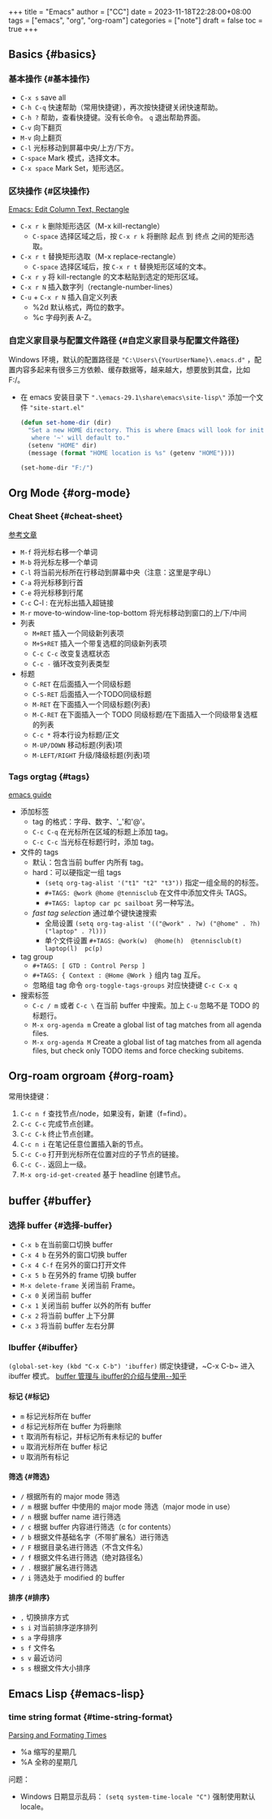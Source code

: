 +++
title = "Emacs"
author = ["CC"]
date = 2023-11-18T22:28:00+08:00
tags = ["emacs", "org", "org-roam"]
categories = ["note"]
draft = false
toc = true
+++

## Basics {#basics}


### 基本操作 {#基本操作}

-   `C-x s` save all
-   `C-h C-q` 快速帮助（常用快捷键），再次按快捷键关闭快速帮助。
-   `C-h ?` 帮助，查看快捷键。没有长命令。 `q` 退出帮助界面。
-   `C-v` 向下翻页
-   `M-v` 向上翻页
-   `C-l` 光标移动到屏幕中央/上方/下方。
-   `C-space` Mark 模式，选择文本。
-   `C-x space` Mark Set，矩形选区。


### 区块操作 {#区块操作}

[Emacs: Edit Column Text, Rectangle](http://xahlee.info/emacs/emacs/emacs_string-rectangle_ascii-art.html)

-   `C-x r k` 删除矩形选区（M-x kill-rectangle）
    -   `C-space` 选择区域之后，按  `C-x r k` 将删除 起点 到 终点 之间的矩形选取。
-   `C-x r t` 替换矩形选取（M-x replace-rectangle）
    -   `C-space` 选择区域后，按 `C-x r t` 替换矩形区域的文本。
-   `C-x r y` 将 kill-rectangle 的文本粘贴到选定的矩形区域。
-   `C-x r N` 插入数字列（rectangle-number-lines）
-   `C-u` + `C-x r N` 插入自定义列表
    -   %2d 默认格式，两位的数字。
    -   %c 字母列表 A-Z。


### 自定义家目录与配置文件路径 {#自定义家目录与配置文件路径}

Windows 环境，默认的配置路径是 `"C:\Users\{YourUserName}\.emacs.d"` ，配置内容多起来有很多三方依赖、缓存数据等，越来越大，想要放到其盘，比如 F:/。

-   在 emacs 安装目录下 `".\emacs-29.1\share\emacs\site-lisp\"` 添加一个文件 `"site-start.el"`
    ```lisp
    (defun set-home-dir (dir)
      "Set a new HOME directory. This is where Emacs will look for init files and
       where '~' will default to."
      (setenv "HOME" dir)
      (message (format "HOME location is %s" (getenv "HOME"))))

    (set-home-dir "F:/")
    ```


## Org Mode {#org-mode}


### Cheat Sheet {#cheat-sheet}

[参考文章](https://0000-bigtree.github.io/blog/2015/11/28/org-mode.html)

-   `M-f` 将光标右移一个单词
-   `M-b` 将光标左移一个单词
-   `C-l` 将当前光标所在行移动到屏幕中央（注意：这里是字母L）
-   `C-a` 将光标移到行首
-   `C-e` 将光标移到行尾
-   `C-c` C-l : 在光标出插入超链接
-   `M-r` move-to-window-line-top-bottom 将光标移动到窗口的上/下/中间
-   列表
    -   `M+RET` 插入一个同级新列表项
    -   `M+S+RET` 插入一个带复选框的同级新列表项
    -   `C-c C-c` 改变复选框状态
    -   `C-c -` 循环改变列表类型
-   标题
    -   `C-RET` 在后面插入一个同级标题
    -   `C-S-RET` 后面插入一个TODO同级标题
    -   `M-RET` 在下面插入一个同级标题(列表)
    -   `M-C-RET` 在下面插入一个 TODO 同级标题/在下面插入一个同级带复选框的列表
    -   `C-c *` 将本行设为标题/正文
    -   `M-UP/DOWN` 移动标题(列表)项
    -   `M-LEFT/RIGHT` 升级/降级标题(列表)项


### Tags <span class="tag"><span class="org">org</span><span class="tag">tag</span></span> {#tags}

[emacs guide](https://orgmode.org/guide/Tags.html)

-   添加标签
    -   tag 的格式：字母、数字、'_'和'@'。
    -   `C-c C-q` 在光标所在区域的标题上添加 tag。
    -   `C-c C-c` 当光标在标题行时，添加 tag。
-   文件的 tags
    -   默认：包含当前 buffer 内所有 tag。
    -   hard：可以硬指定一组 tags
        -   `(setq org-tag-alist '("t1" "t2" "t3"))`  指定一组全局的的标签。
        -   `#+TAGS: @work @home @tennisclub` 在文件中添加文件头 TAGS。
        -   `#+TAGS: laptop car pc sailboat` 另一种写法。
    -   _fast tag selection_ 通过单个键快速搜索
        -   全局设置 `(setq org-tag-alist '(("@work" . ?w) ("@home" . ?h) ("laptop" . ?l)))`
        -   单个文件设置 `#+TAGS: @work(w)  @home(h)  @tennisclub(t)  laptop(l)  pc(p)`
-   tag group
    -   `#+TAGS: [ GTD : Control Persp ]`
    -   `#+TAGS: { Context : @Home @Work }` 组内 tag 互斥。
    -   忽略组 tag 命令 `org-toggle-tags-groups` 对应快捷键 `C-c C-x q`
-   搜索标签
    -   `C-c / m`  或者 `C-c \`  在当前 buffer 中搜索。加上 `C-u` 忽略不是 TODO 的标题行。
    -   `M-x org-agenda m` Create a global list of tag matches from all agenda files.
    -   `M-x org-agenda M` Create a global list of tag matches from all agenda files, but check only TODO items and force checking subitems.


## Org-roam <span class="tag"><span class="org">org</span><span class="roam">roam</span></span> {#org-roam}

常用快捷键：

1.  `C-c n f` 查找节点/node，如果没有，新建（f=find）。
2.  `C-c C-c` 完成节点创建。
3.  `C-c C-k` 终止节点创建。
4.  `C-c n i` 在笔记任意位置插入新的节点。
5.  `C-c C-o` 打开到光标所在位置对应的子节点的链接。
6.  `C-c C-.` 返回上一级。
7.  `M-x org-id-get-created` 基于 headline 创建节点。


## buffer {#buffer}


### 选择 buffer {#选择-buffer}

-   `C-x b` 在当前窗口切换 buffer
-   `C-x 4 b` 在另外的窗口切换 buffer
-   `C-x 4 C-f` 在另外的窗口打开文件
-   `C-x 5 b` 在另外的 frame 切换 buffer
-   `M-x delete-frame` 关闭当前 Frame。
-   `C-x 0` 关闭当前 buffer
-   `C-x 1` 关闭当前 buffer 以外的所有 buffer
-   `C-x 2` 将当前 buffer 上下分屏
-   `C-x 3` 将当前 buffer 左右分屏


### Ibuffer {#ibuffer}

`(global-set-key (kbd "C-x C-b") 'ibuffer)` 绑定快捷键，~C-x C-b~ 进入 ibuffer 模式。
[buffer 管理与 ibuffer的介绍与使用--知乎](https://zhuanlan.zhihu.com/p/482720932)


#### 标记 {#标记}

-   `m` 标记光标所在 buffer
-   `d` 标记光标所在 buffer 为将删除
-   `t` 取消所有标记，并标记所有未标记的 buffer
-   `u` 取消光标所在 buffer 标记
-   `U` 取消所有标记


#### 筛选 {#筛选}

-   `/` 根据所有的 major mode 筛选
-   `/ m` 根据 buffer 中使用的 major mode 筛选（major mode in use）
-   `/ n` 根据 buffer name 进行筛选
-   `/ c` 根据 buffer 内容进行筛选（c for contents）
-   `/ b` 根据文件基础名字（不带扩展名）进行筛选
-   `/ F` 根据目录名进行筛选（不含文件名）
-   `/ f` 根据文件名进行筛选（绝对路径名）
-   `/ .` 根据扩展名进行筛选
-   `/ i` 筛选处于 modified 的 buffer


#### 排序 {#排序}

-   `,` 切换排序方式
-   `s i` 对当前排序逆序排列
-   `s a` 字母排序
-   `s f` 文件名
-   `s v` 最近访问
-   `s s` 根据文件大小排序


## Emacs Lisp {#emacs-lisp}


### time string format {#time-string-format}

[Parsing and Formating Times](https://www.gnu.org/software/emacs/manual/html_node/elisp/Time-Parsing.html)

-   %a 缩写的星期几
-   %A 全称的星期几

问题：

-   Windows 日期显示乱码： `(setq system-time-locale "C")`  强制使用默认 locale。
